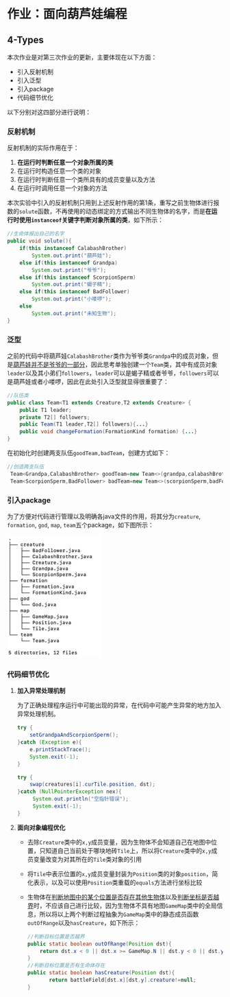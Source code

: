 # 作业：面向葫芦娃编程

## 4-Types

本次作业是对第三次作业的更新，主要体现在以下方面：

* 引入反射机制
* 引入泛型
* 引入package
* 代码细节优化

以下分别对这四部分进行说明：

### 反射机制

反射机制的实际作用在于：

1. **在运行时判断任意一个对象所属的类**
2. 在运行时构造任意一个类的对象
3. 在运行时判断任意一个类所具有的成员变量以及方法
4. 在运行时调用任意一个对象的方法

本次实验中引入的反射机制只用到上述反射作用的第1条，重写之前生物体进行报数的`solute`函数，不再使用的动态绑定的方式输出不同生物体的名字，而是**在运行时使用`instanceof`关键字判断对象所属的类**，如下所示：

```java
//生命体报出自己的名字
public void solute(){
    if(this instanceof CalabashBrother)
        System.out.print("葫芦娃");
    else if(this instanceof Grandpa)
        System.out.print("爷爷");
    else if(this instanceof ScorpionSperm)
        System.out.print("蝎子精");
    else if(this instanceof BadFollower)
        System.out.print("小喽啰");
    else
        System.out.print("未知生物");
}
```

### 泛型

之前的代码中将葫芦娃`CalabashBrother`类作为爷爷类`Grandpa`中的成员对象，但是<u>葫芦娃并不是爷爷的一部分</u>，因此思考单独创建一个`Team`类，其中有成员对象`leader`以及其小弟们`followers`，`leader`可以是蝎子精或者爷爷，`followers`可以是葫芦娃或者小喽啰，因此在此处引入泛型就显得很重要了：

```java
//队伍类
public class Team<T1 extends Creature,T2 extends Creature> {
    public T1 leader;
    private T2[] followers;
    public Team(T1 leader,T2[] followers){...}
    public void changeFormation(FormationKind formation) {...}
}
```

在初始化时创建两支队伍`goodTeam,badTeam`，创建方式如下：

```java
//创造两支队伍
 Team<Grandpa,CalabashBrother> goodTeam=new Team<>(grandpa,calabashBrothers);
 Team<ScorpionSperm,BadFollower> badTeam=new Team<>(scorpionSperm,badFollowers);
```

### 引入package

为了方便对代码进行管理以及明确各java文件的作用，将其分为`creature`, `formation`, `god`, `map`, `team`五个package，如下图所示：

<img src="./1.png" alt="image-20191030145830713" style="zoom:50%;" />

### 代码细节优化

1. **加入异常处理机制**

   为了正确处理程序运行中可能出现的异常，在代码中可能产生异常的地方加入异常处理机制。

   ```java
   try {
       setGrandpaAndScorpionSperm();
   }catch (Exception e){
       e.printStackTrace();
       System.exit(-1);
   }
   ```

   ```java
   try {
       swap(creatures[i].curTile.position, dst);
   }catch (NullPointerException nex){
   		System.out.println("空指针错误");
   		System.exit(-1);
   }
   ```

2. **面向对象编程优化**

   * 去除`Creature`类中的`x,y`成员变量，因为生物体不会知道自己在地图中位置，只知道自己当前处于哪块地砖`Tile`上，所以将`Creature`类中的`x,y`成员变量改变为对其所在的`Tile`类对象的引用

   * 将`Tile`中表示位置的`x,y`成员变量封装为`Position`类的对象`position`，简化表示，以及可以使用`Position`类重载的`equals`方法进行坐标比较

   * 生物体在<u>判断地图中的某个位置是否存在其他生物体</u>以及<u>判断坐标是否越界</u>时，不应该自己进行比较，因为生物体不具有地图`GameMap`类中的全局信息，所以将以上两个判断过程抽象为`GameMap`类中的静态成员函数`outOfRange`以及`hasCreature`，如下所示：

     ```java
     //判断目标位置是否越界
     public static boolean outOfRange(Position dst){
         return dst.x < 0 || dst.x >= GameMap.N || dst.y < 0 || dst.y >= GameMap.N;
     }
     //判断目标位置是否有生命体存在
     public static boolean hasCreature(Position dst){
        	return battleField[dst.x][dst.y].creature!=null;
     }
     ```

     

   